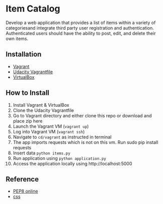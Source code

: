 # Item Catalog
Develop a web application that provides a list of items within a variety of categoriesand integrate third party user registration and authentication. Authenticated users should have the ability to post, edit, and delete their own items.

## Installation
- [Vagrant](https://www.vagrantup.com/)
- [Udacity Vagrantfile](https://github.com/udacity/fullstack-nanodegree-vm)
- [VirtualBox](https://www.virtualbox.org/wiki/Downloads)

## How to Install
1. Install Vagrant & VirtualBox
2. Clone the Udacity Vagrantfile
3. Go to Vagrant directory and either clone this repo or download and place zip here
3. Launch the Vagrant VM (`vagrant up`)
4. Log into Vagrant VM (`vagrant ssh`)
5. Navigate to `cd/vagrant` as instructed in terminal
6. The app imports requests which is not on this vm. Run sudo pip install requests
7. Insert data `python items.py`
8. Run application using `python application.py`
9. Access the application locally using http://localhost:5000

## Reference
- [PEP8 online](http://pep8online.com/checkresult)
- [css](https://www.w3schools.com/css/default.asp)
